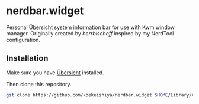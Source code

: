 # nerdbar.widget

Personal Übersicht system information bar for use with Kwm window manager.
Originally created by *herrbischoff* inspired by my NerdTool configuration.

## Installation

Make sure you have [Übersicht](http://tracesof.net/uebersicht/) installed.

Then clone this repository.

```bash
git clone https://github.com/koekeishiya/nerdbar.widget $HOME/Library/Application\ Support/Übersicht/widgets/nerdbar.widget
```
